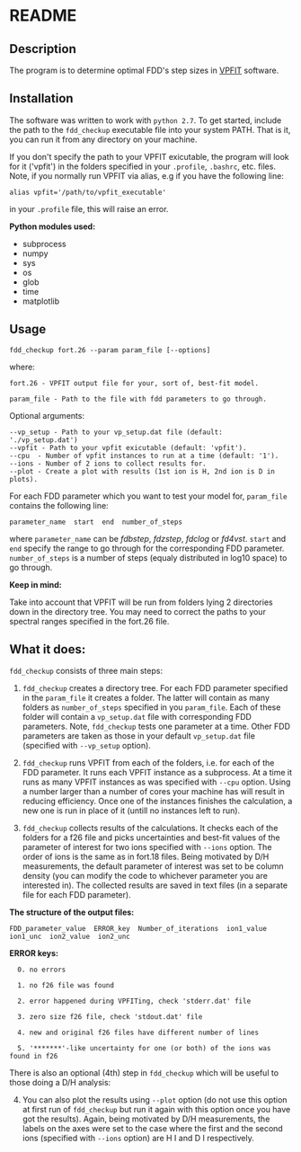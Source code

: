 # README

## Description

The program is to determine optimal FDD's step sizes in [VPFIT](https://www.ast.cam.ac.uk/~rfc/vpfit.html) software.

## Installation
The software was written to work with `python 2.7`. 
To get started, include the path to the `fdd_checkup` executable file into your system PATH.
That is it, you can run it from any directory on your machine.

If you don't specify the path to your VPFIT exicutable, the program will look for it ('vpfit') in the folders specified in your `.profile`, `.bashrc`, etc. files.
Note, if you normally run VPFIT via alias, e.g if you have the following line:

`alias vpfit='/path/to/vpfit_executable'`

in your `.profile` file, this will raise an error.


**Python modules used:**

- subprocess
- numpy
- sys
- os
- glob
- time
- matplotlib

## Usage

`fdd_checkup fort.26 --param param_file [--options]`

where:
```
fort.26 - VPFIT output file for your, sort of, best-fit model.

param_file - Path to the file with fdd parameters to go through.

```
Optional arguments:
```
--vp_setup - Path to your vp_setup.dat file (default: './vp_setup.dat')
--vpfit - Path to your vpfit exicutable (default: 'vpfit').
--cpu  - Number of vpfit instances to run at a time (default: '1').
--ions - Number of 2 ions to collect results for.
--plot - Create a plot with results (1st ion is H, 2nd ion is D in plots).
```

For each FDD parameter which you want to test your model for, `param_file` contains the following line:

```
parameter_name  start  end  number_of_steps
```

where `parameter_name` can be *fdbstep*, *fdzstep*, *fdclog* or *fd4vst*. `start` and `end` specify the range to go through for the corresponding FDD parameter. `number_of_steps` is a number of steps (equaly distributed in log10 space) to go through.


**Keep in mind:**

Take into account that VPFIT will be run from folders lying 2 directories down in the directory tree. You may need to correct the paths to your spectral ranges specified in the fort.26 file.

## What it does:

`fdd_checkup` consists of three main steps:

1. `fdd_checkup` creates a directory tree. For each FDD parameter specified in the `param_file` it creates a folder. The latter will contain as many folders as `number_of_steps` specified in you `param_file`. Each of these folder will contain a `vp_setup.dat` file with corresponding FDD parameters. Note, `fdd_checkup` tests one parameter at a time. Other FDD parameters are taken as those in your default `vp_setup.dat` file (specified with `--vp_setup` option).

2. `fdd_checkup` runs VPFIT from each of the folders, i.e. for each of the FDD parameter. It runs each VPFIT instance as a subprocess. At a time it runs as many VPFIT instances as was specified with `--cpu` option. Using a number larger than a number of cores your machine has will result in reducing efficiency. Once one of the instances finishes the calculation, a new one is run in place of it (untill no instances left to run).

3. `fdd_checkup` collects results of the calculations. It checks each of the folders for a f26 file and picks uncertainties and best-fit values of the parameter of interest for two ions specified with `--ions` option. The order of ions is the same as in fort.18 files. Being motivated by D/H measurements, the default parameter of interest was set to be column density (you can modify the code to whichever parameter you are interested in). The collected results are saved in text files (in a separate file for each FDD parameter).

**The structure of the output files:**

```
FDD_parameter_value  ERROR_key  Number_of_iterations  ion1_value  ion1_unc  ion2_value  ion2_unc
```

**ERROR keys:**

```
  0. no errors

  1. no f26 file was found

  2. error happened during VPFITing, check 'stderr.dat' file

  3. zero size f26 file, check 'stdout.dat' file

  4. new and original f26 files have different number of lines

  5. '*******'-like uncertainty for one (or both) of the ions was found in f26
```

There is also an optional (4th) step in `fdd_checkup` which will be useful to those doing a D/H analysis:

4. You can also plot the results using `--plot` option (do not use this option at first run of `fdd_checkup` but run it again with this option once you have got the results). Again, being motivated by D/H measurements, the labels on the axes were set to the case where the first and the second ions (specified with `--ions` option) are H I and D I respectively.
